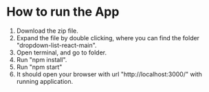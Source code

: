 # How to run the App

1) Download the zip file.
2) Expand the file by double clicking, where you can find the folder "dropdown-list-react-main".
3) Open terminal, and go to folder.
4) Run "npm install".
5) Run "npm start"
6) It should open your browser with url "http://localhost:3000/" with running application.
